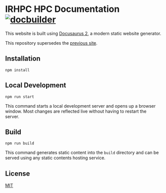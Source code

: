 # IRHPC HPC Documentation [![docbuilder](https://github.com/IRHPC/irhpc.github.io/actions/workflows/docbuilder.yml/badge.svg)](https://github.com/IRHPC/irhpc.github.io/actions/workflows/docbuilder.yml)

This website is built using [Docusaurus 2](https://docusaurus.io/), a modern static website generator.

This repository supersedes the [previous site](https://github.com/IRHPC/irhpc.github.io/actions/workflows/docbuilder.yml).

## Installation

```console
npm install
```

## Local Development

```console
npm run start
```

This command starts a local development server and opens up a browser window. Most changes are reflected live without having to restart the server.

## Build

```console
npm run build
```

This command generates static content into the `build` directory and can be served using any static contents hosting service.

## License
[MIT](LICENSE)
